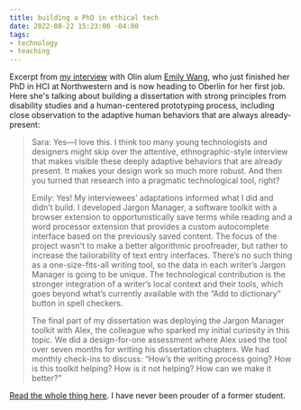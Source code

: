 ```yaml
---
title: building a PhD in ethical tech
date: 2022-08-22 15:23:00 -04:00
tags:
- technology
- teaching
---
```


Excerpt from [my interview](https://www.olin.edu/articles/building-purpose-how-craft-phd-ethical-tech) with Olin alum [Emily Wang](https://www.oberlin.edu/emily-wang), who just finished her PhD in HCI at Northwestern and is now heading to Oberlin for her first job. Here she's talking about building a dissertation with strong principles from disability studies and a human-centered prototyping process, including close observation to the adaptive human behaviors that are always already-present:

>Sara: Yes—I love this. I think too many young technologists and designers might skip over the attentive, ethnographic-style interview that makes visible these deeply adaptive behaviors that are already present. It makes your design work so much more robust. And then you turned that research into a pragmatic technological tool, right? 
>
>Emily: Yes! My interviewees’ adaptations informed what I did and didn’t build. I developed Jargon Manager, a software toolkit with a browser extension to opportunistically save terms while reading and a word processor extension that provides a custom autocomplete interface based on the previously saved content. The focus of the project wasn't to make a better algorithmic proofreader, but rather to increase the tailorability of text entry interfaces. There’s no such thing as a one-size-fits-all writing tool, so the data in each writer’s Jargon Manager is going to be unique. The technological contribution is the stronger integration of a writer’s local context and their tools, which goes beyond what’s currently available with the “Add to dictionary” button in spell checkers. 
>
>The final part of my dissertation was deploying the Jargon Manager toolkit with Alex, the colleague who sparked my initial curiosity in this topic. We did a design-for-one assessment where Alex used the tool over seven months for writing his dissertation chapters. We had monthly check-ins to discuss: “How’s the writing process going? How is this toolkit helping? How is it not helping? How can we make it better?”

[Read the whole thing here](https://www.olin.edu/articles/building-purpose-how-craft-phd-ethical-tech). I have never been prouder of a former student.